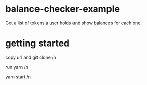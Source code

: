 # balance-checker-example

Get a list of tokens a user holds and show balances for each one.

# getting started

copy url and git clone /n

run yarn /n

yarn start /n

